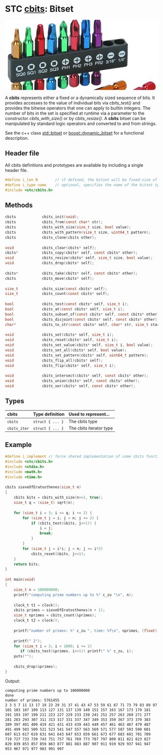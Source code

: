 # STC [cbits](../include/stc/cbits.h): Bitset
![Bitset](pics/bitset.jpg)

A **cbits** represents either a fixed or a dynamically sized sequence of bits. It provides accesses to the value of individual bits via *cbits_test()* and provides the bitwise operators that one can apply to builtin integers. The number of bits in the set is specified at runtime via a parameter to the constructor *cbits_with_size()* or by *cbits_resize()*. A **cbits** bitset can be manipulated by standard logic operators and converted to and from strings.

See the c++ class [std::bitset](https://en.cppreference.com/w/cpp/utility/bitset) or
[boost::dynamic_bitset](https://www.boost.org/doc/libs/release/libs/dynamic_bitset/dynamic_bitset.html)
for a functional description.

## Header file

All cbits definitions and prototypes are available by including a single header file.

```c
#define i_len N        // if defined, the bitset will be fixed-size of N bits on the stack.
#define i_type name    // optional, specifies the name of the bitset type. Default to cbits or cbitsN
#include <stc/cbits.h>
```
## Methods

```c
cbits            cbits_init(void);
cbits            cbits_from(const char* str);
cbits            cbits_with_size(size_t size, bool value);               // size must be <= N if N is defined
cbits            cbits_with_pattern(size_t size, uint64_t pattern); 
cbits            cbits_clone(cbits other);

void             cbits_clear(cbits* self);
cbits*           cbits_copy(cbits* self, const cbits* other);
void             cbits_resize(cbits* self, size_t size, bool value);     // only if i_len is not defined
void             cbits_drop(cbits* self);

cbits*           cbits_take(cbits* self, const cbits* other);            // give other to self
cbits            cbits_move(cbits* self);                                // transfer self to caller

size_t           cbits_size(const cbits* self);
size_t           cbits_count(const cbits* self);                         // count number of bits set

bool             cbits_test(const cbits* self, size_t i);
bool             cbits_at(const cbits* self, size_t i);                  // same as cbits_test()
bool             cbits_subset_of(const cbits* self, const cbits* other); // is set a subset of other?
bool             cbits_disjoint(const cbits* self, const cbits* other);  // no common bits
char*            cbits_to_str(const cbits* self, char* str, size_t start, size_t stop);

void             cbits_set(cbits* self, size_t i);
void             cbits_reset(cbits* self, size_t i);
void             cbits_set_value(cbits* self, size_t i, bool value);
void             cbits_set_all(cbits* self, bool value);
void             cbits_set_pattern(cbits* self, uint64_t pattern);
void             cbits_flip_all(cbits* self);
void             cbits_flip(cbits* self, size_t i);

void             cbits_intersect(cbits* self, const cbits* other);
void             cbits_union(cbits* self, const cbits* other);
void             cbits_xor(cbits* self, const cbits* other);             // set of disjoint bits
```

## Types

| cbits               | Type definition           | Used to represent...         |
|:--------------------|:--------------------------|:-----------------------------|
| `cbits`             | `struct { ... }`          | The cbits type               |
| `cbits_iter`        | `struct { ... }`          | The cbits iterator type      |

## Example
```c
#define i_implement // force shared implementation of some cbits functionn.
#include <stc/cbits.h>
#include <stdio.h>
#include <math.h>
#include <time.h>

cbits sieveOfEratosthenes(size_t n)
{
    cbits bits = cbits_with_size(n>>1, true);
    size_t q = (size_t) sqrt(n);

    for (size_t i = 3; i <= q; i += 2) {
        for (size_t j = i; j < n; j += 2) {
            if (cbits_test(&bits, j>>1)) {
                i = j;
                break;
            }
        }
        for (size_t j = i*i; j < n; j += i*2)
            cbits_reset(&bits, j>>1);
    }
    return bits;
}

int main(void)
{
    size_t n = 100000000;
    printf("computing prime numbers up to %" c_zu "\n", n);

    clock_t t1 = clock();
    cbits primes = sieveOfEratosthenes(n + 1);
    size_t nprimes = cbits_count(&primes);
    clock_t t2 = clock();

    printf("number of primes: %" c_zu ", time: %f\n", nprimes, (float)(t2 - t1)/CLOCKS_PER_SEC);

    printf(" 2");
    for (size_t i = 3; i < 1000; i += 2)
       if (cbits_test(&primes, i>>1)) printf(" %" c_zu, i);
    puts("");

    cbits_drop(&primes);
}
```
Output:
```
computing prime numbers up to 100000000
done
number of primes: 5761455
2 3 5 7 11 13 17 19 23 29 31 37 41 43 47 53 59 61 67 71 73 79 83 89 97 101 103 107 109 113 127 131 137 139 149 151 157 163 167 173 179 181 191 193 197 199 211 223 227 229 233 239 241 251 257 263 269 271 277 281 283 293 307 311 313 317 331 337 347 349 353 359 367 373 379 383 389 397 401 409 419 421 431 433 439 443 449 457 461 463 467 479 487 491 499 503 509 521 523 541 547 557 563 569 571 577 587 593 599 601 607 613 617 619 631 641 643 647 653 659 661 673 677 683 691 701 709 719 727 733 739 743 751 757 761 769 773 787 797 809 811 821 823 827 829 839 853 857 859 863 877 881 883 887 907 911 919 929 937 941 947 953 967 971 977 983 991 997
```
